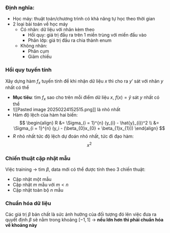 ### Định nghĩa:
- Học máy: thuật toán/chương trình có khả năng tự học theo thời gian
- 2 loại bài toán về học máy
	- Có nhãn: dữ liệu với nhãn kèm theo
		- Hồi quy: giá trị đầu ra trên 1 miền trùng với miền đầu vào
		- Phân lớp: giá trị đầu ra chia thành enum
	- Không nhãn:
		- Phân cụm
		- Giảm chiều

### Hồi quy tuyến tính
Xây dựng hàm $f_x$ tuyến tính để khi nhận dữ liệu $x$ thì cho ra $y'$ sát với nhãn $y$ nhất có thể

- **Mục tiêu**: tìm $f_{x}$ sao cho trên mỗi điểm dữ liệu $x$, $f(x) = \hat{y}$ sát $y$ nhất có thể
- ![[Pasted image 20250224152515.png]] là nhỏ nhất
- Hàm độ lệch của hàm hai biến: $$
\begin{align}
R &= \Sigma_{i = 1}^{n} (y_{i} - \hat{y}_{i})^2 \\
&= \Sigma_{i = 1}^{n} (y_i - (\beta_{0}x_{0} + \beta_{1}x_{1}))
\end{align}
$$
- $R$ nhỏ nhất tức độ lệch dự đoán nhỏ nhất, tức đi đạo hàm: $$
x^{2}
$$

### Chiến thuật cập nhật mẫu
Việc training -> tìm $\beta$, data mới có thể được tính theo 3 chiến thuật:
- Cập nhật một mẫu
- Cập nhật $m$ mẫu với $m < n$
- Cập nhật toàn bộ $n$ mẫu

### Chuẩn hóa dữ liệu
Các giá trị $\beta$ bản chất là sức ảnh hưởng của đối tượng đó lên việc đưa ra quyết định
$\beta$ sẽ nằm trong khoảng $[-1,1]$ -> **nếu lớn hơn thì phải chuẩn hóa về khoảng này**
